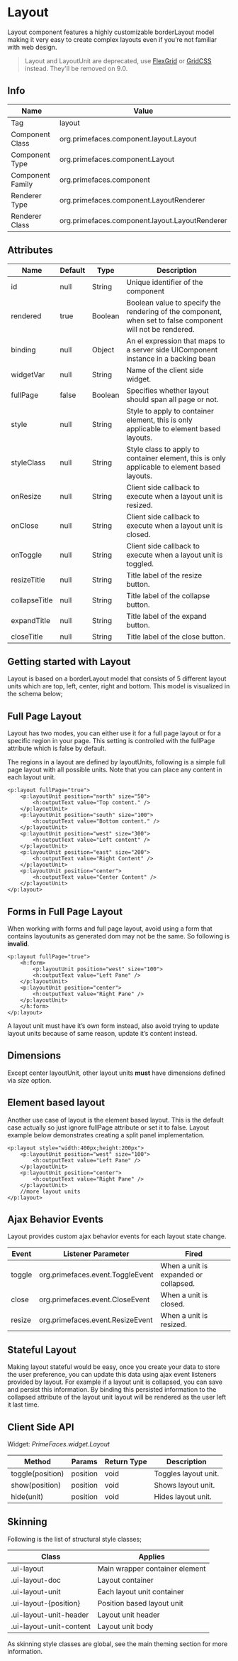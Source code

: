 # Layout

Layout component features a highly customizable borderLayout model making it very easy to
create complex layouts even if you’re not familiar with web design.

> Layout and LayoutUnit are deprecated, use  [FlexGrid](https://www.primefaces.org/showcase/ui/panel/flexGrid.xhtml) or [GridCSS](/components/gridcss.md) instead. They'll be removed on 9.0.

## Info

| Name | Value |
| --- | --- |
| Tag | layout
| Component Class | org.primefaces.component.layout.Layout
| Component Type | org.primefaces.component.Layout
| Component Family | org.primefaces.component |
| Renderer Type | org.primefaces.component.LayoutRenderer
| Renderer Class | org.primefaces.component.layout.LayoutRenderer

## Attributes

| Name | Default | Type | Description |
| --- | --- | --- | --- |
id | null | String | Unique identifier of the component
rendered | true | Boolean | Boolean value to specify the rendering of the component, when set to false component will not be rendered.
binding | null | Object | An el expression that maps to a server side UIComponent instance in a backing bean
widgetVar | null | String | Name of the client side widget.
fullPage | false | Boolean | Specifies whether layout should span all page or not.
style | null | String | Style to apply to container element, this is only applicable to element based layouts.
styleClass | null | String | Style class to apply to container element, this is only applicable to element based layouts.
onResize | null | String | Client side callback to execute when a layout unit is resized.
onClose | null | String | Client side callback to execute when a layout unit is closed.
onToggle | null | String | Client side callback to execute when a layout unit is toggled.
resizeTitle | null | String | Title label of the resize button.
collapseTitle | null | String | Title label of the collapse button.
expandTitle | null | String | Title label of the expand button.
closeTitle | null | String | Title label of the close button.

## Getting started with Layout
Layout is based on a borderLayout model that consists of 5 different layout units which are top, left,
center, right and bottom. This model is visualized in the schema below;

## Full Page Layout
Layout has two modes, you can either use it for a full page layout or for a specific region in your
page. This setting is controlled with the fullPage attribute which is false by default.

The regions in a layout are defined by layoutUnits, following is a simple full page layout with all
possible units. Note that you can place any content in each layout unit.


```xhtml
<p:layout fullPage="true">
    <p:layoutUnit position="north" size="50">
        <h:outputText value="Top content." />
    </p:layoutUnit>
    <p:layoutUnit position="south" size="100">
        <h:outputText value="Bottom content." />
    </p:layoutUnit>
    <p:layoutUnit position="west" size="300">
        <h:outputText value="Left content" />
    </p:layoutUnit>
    <p:layoutUnit position="east" size="200">
        <h:outputText value="Right Content" />
    </p:layoutUnit>
    <p:layoutUnit position="center">
        <h:outputText value="Center Content" />
    </p:layoutUnit>
</p:layout>
```
## Forms in Full Page Layout
When working with forms and full page layout, avoid using a form that contains layoutunits as
generated dom may not be the same. So following is **invalid**.

```xhtml
<p:layout fullPage="true">
    <h:form>
        <p:layoutUnit position="west" size="100">
        <h:outputText value="Left Pane" />
    </p:layoutUnit>
    <p:layoutUnit position="center">
        <h:outputText value="Right Pane" />
    </p:layoutUnit>
    </h:form>
</p:layout>
```
A layout unit must have it’s own form instead, also avoid trying to update layout units because of
same reason, update it’s content instead.

## Dimensions
Except center layoutUnit, other layout units **must** have dimensions defined via _size_ option.

## Element based layout
Another use case of layout is the element based layout. This is the default case actually so just
ignore fullPage attribute or set it to false. Layout example below demonstrates creating a split panel
implementation.


```xhtml
<p:layout style="width:400px;height:200px">
    <p:layoutUnit position="west" size="100">
        <h:outputText value="Left Pane" />
    </p:layoutUnit>
    <p:layoutUnit position="center">
        <h:outputText value="Right Pane" />
    </p:layoutUnit>
    //more layout units
</p:layout>
```
## Ajax Behavior Events
Layout provides custom ajax behavior events for each layout state change.

| Event | Listener Parameter | Fired |
| --- | --- | --- |
toggle | org.primefaces.event.ToggleEvent | When a unit is expanded or collapsed.
close | org.primefaces.event.CloseEvent | When a unit is closed.
resize | org.primefaces.event.ResizeEvent | When a unit is resized.

## Stateful Layout
Making layout stateful would be easy, once you create your data to store the user preference, you
can update this data using ajax event listeners provided by layout. For example if a layout unit is
collapsed, you can save and persist this information. By binding this persisted information to the
collapsed attribute of the layout unit layout will be rendered as the user left it last time.

## Client Side API
Widget: _PrimeFaces.widget.Layout_

| Method | Params | Return Type | Description |
| --- | --- | --- | --- |
toggle(position) | position | void | Toggles layout unit.
show(position) | position | void | Shows layout unit.
hide(unit) | position | void | Hides layout unit.

## Skinning
Following is the list of structural style classes;

| Class | Applies |
| --- | --- |
.ui-layout | Main wrapper container element
.ui-layout-doc | Layout container
.ui-layout-unit | Each layout unit container
.ui-layout-{position} | Position based layout unit
.ui-layout-unit-header | Layout unit header
.ui-layout-unit-content | Layout unit body

As skinning style classes are global, see the main theming section for more information.

